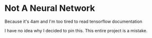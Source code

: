 # Not A Neural Network
Because it's 4am and I'm too tired to read tensorflow documentation


I have no idea why I decided to pin this. This entire project is a mistake.
